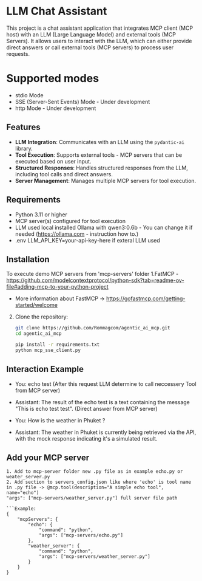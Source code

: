 # LLM Chat Assistant

This project is a chat assistant application that integrates MCP client (MCP host) with an LLM (Large Language Model) and external tools (MCP Servers). It allows users to interact with the LLM, which can either provide direct answers or call external tools (MCP servers) to process user requests.

# Supported modes
 - stdio Mode
 - SSE (Server-Sent Events) Mode - Under development
 - http Mode - Under development
## Features

- **LLM Integration**: Communicates with an LLM using the `pydantic-ai` library.
- **Tool Execution**: Supports external tools - MCP servers that can be executed based on user input.
- **Structured Responses**: Handles structured responses from the LLM, including tool calls and direct answers.
- **Server Management**: Manages multiple MCP servers for tool execution.

## Requirements

- Python 3.11 or higher
- MCP server(s) configured for tool execution
- LLM used local installed Ollama with qwen3:0.6b - You can change it if needed (https://ollama.com - instruction how to.)
- .env LLM_API_KEY=your-api-key-here if exteral LLM used

## Installation
To execute demo MCP servers from 'mcp-servers' folder
1.FatMCP - https://github.com/modelcontextprotocol/python-sdk?tab=readme-ov-file#adding-mcp-to-your-python-project 
- More information about FastMCP -> https://gofastmcp.com/getting-started/welcome
2. Clone the repository:
   ```bash
   git clone https://github.com/Rommagcom/agentic_ai_mcp.git
   cd agentic_ai_mcp

   pip install -r requirements.txt
   python mcp_sse_client.py

## Interaction Example
- You: echo test (After this request LLM determine to call neccessery Tool from MCP server)
- Assistant: The result of the echo test is a text containing the message "This is echo test test". (Direct answer from MCP server)

- You: How is the weather in Phuket ?
- Assistant: The weather in Phuket is currently being retrieved via the API, with the mock response indicating it's a simulated result.


## Add your MCP server

	1. Add to mcp-server folder new .py file as in example echo.py or weater_server.py
	2. Add section to servers_config.json like where 'echo' is tool name in .py file -> @mcp.tool(description="A simple echo tool", name="echo")
	"args": ["mcp-servers/weather_server.py"] full server file path
	
	```Example:
	{
		"mcpServers": {
			"echo": {
				"command": "python",
				"args": ["mcp-servers/echo.py"]
			},
			"weather_server": {
				"command": "python",
				"args": ["mcp-servers/weather_server.py"]
			}
		}
	}
